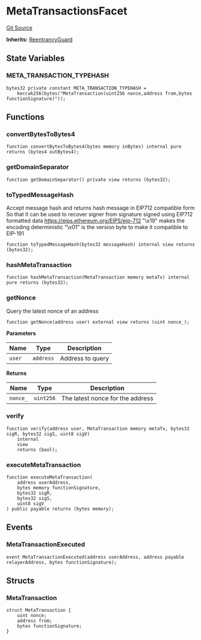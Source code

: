 # MetaTransactionsFacet
[Git Source](https://github.com/KlimaDAO/klimadao-solidity/blob/b98fc1e8b7dcf2a7b80bbaba384c8c84431739fc/src/infinity/facets/MetaTransactionsFacet.sol)

**Inherits:**
[ReentrancyGuard](/src/infinity/ReentrancyGuard.sol/abstract.ReentrancyGuard.md)


## State Variables
### META_TRANSACTION_TYPEHASH

```solidity
bytes32 private constant META_TRANSACTION_TYPEHASH =
    keccak256(bytes("MetaTransaction(uint256 nonce,address from,bytes functionSignature)"));
```


## Functions
### convertBytesToBytes4


```solidity
function convertBytesToBytes4(bytes memory inBytes) internal pure returns (bytes4 outBytes4);
```

### getDomainSeparator


```solidity
function getDomainSeparator() private view returns (bytes32);
```

### toTypedMessageHash

Accept message hash and returns hash message in EIP712 compatible form
So that it can be used to recover signer from signature signed using EIP712 formatted data
https://eips.ethereum.org/EIPS/eip-712
"\\x19" makes the encoding deterministic
"\\x01" is the version byte to make it compatible to EIP-191


```solidity
function toTypedMessageHash(bytes32 messageHash) internal view returns (bytes32);
```

### hashMetaTransaction


```solidity
function hashMetaTransaction(MetaTransaction memory metaTx) internal pure returns (bytes32);
```

### getNonce

Query the latest nonce of an address


```solidity
function getNonce(address user) external view returns (uint nonce_);
```
**Parameters**

|Name|Type|Description|
|----|----|-----------|
|`user`|`address`|Address to query|

**Returns**

|Name|Type|Description|
|----|----|-----------|
|`nonce_`|`uint256`|The latest nonce for the address|


### verify


```solidity
function verify(address user, MetaTransaction memory metaTx, bytes32 sigR, bytes32 sigS, uint8 sigV)
    internal
    view
    returns (bool);
```

### executeMetaTransaction


```solidity
function executeMetaTransaction(
    address userAddress,
    bytes memory functionSignature,
    bytes32 sigR,
    bytes32 sigS,
    uint8 sigV
) public payable returns (bytes memory);
```

## Events
### MetaTransactionExecuted

```solidity
event MetaTransactionExecuted(address userAddress, address payable relayerAddress, bytes functionSignature);
```

## Structs
### MetaTransaction

```solidity
struct MetaTransaction {
    uint nonce;
    address from;
    bytes functionSignature;
}
```

